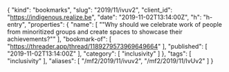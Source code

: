 {
  "kind": "bookmarks",
  "slug": "2019/11/ivuv2",
  "client_id": "https://indigenous.realize.be",
  "date": "2019-11-02T13:14:00Z",
  "h": "h-entry",
  "properties": {
    "name": [
      "\"Why should we celebrate work of people from minoritized groups and create spaces to showcase their achievements?\""
    ],
    "bookmark-of": [
      "https://threader.app/thread/1189279573969649664"
    ],
    "published": [
      "2019-11-02T13:14:00Z"
    ],
    "category": [
      "inclusivity"
    ]
  },
  "tags": [
    "inclusivity"
  ],
  "aliases": [
    "/mf2/2019/11/ivuv2",
    "/mf2/2019/11/IvUv2"
  ]
}
